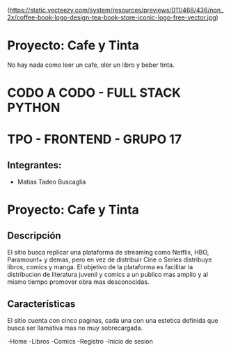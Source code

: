 (https://static.vecteezy.com/system/resources/previews/011/468/436/non_2x/coffee-book-logo-design-tea-book-store-iconic-logo-free-vector.jpg)
# Proyecto: Cafe y Tinta
No hay nada como leer un cafe, oler un libro y beber tinta.


# CODO A CODO - FULL STACK PYTHON
# TPO - FRONTEND - GRUPO 17

## Integrantes:
+ Matias Tadeo Buscaglia


# Proyecto: Cafe y Tinta
## Descripción
El sitio busca replicar una plataforma de streaming como Netflix, HBO, Paramount+ y demas, pero en vez de distribuir  Cine o Series distribuye libros, comics y manga.
El objetivo de la plataforma es facilitar la distribucion de literatura juvenil y comics a un publico mas amplio y al mismo tiempo promover obra mas desconocidas. 


## Características
El sitio cuenta con cinco paginas, cada una con una estetica definida que busca ser llamativa mas no muy sobrecargada.

-Home
-Libros
-Comics
-Registro
-Inicio de sesion
